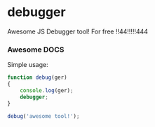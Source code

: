 # debugger
Awesome JS Debugger tool! For free !!44!!!!!444

### Awesome DOCS

Simple usage:

```javascript
function debug(ger) 
{
	console.log(ger);
	debugger;
}

debug('awesome tool!');
```
